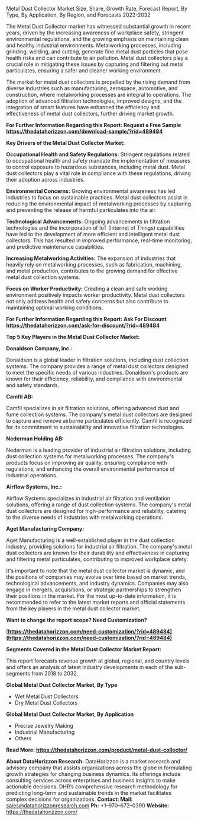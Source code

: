 ﻿Metal Dust Collector Market Size, Share, Growth Rate, Forecast Report, By Type, By Application, By Region, and Forecasts 2022-2032

The Metal Dust Collector market has witnessed substantial growth in recent years, driven by the increasing awareness of workplace safety, stringent environmental regulations, and the growing emphasis on maintaining clean and healthy industrial environments. Metalworking processes, including grinding, welding, and cutting, generate fine metal dust particles that pose health risks and can contribute to air pollution. Metal dust collectors play a crucial role in mitigating these issues by capturing and filtering out metal particulates, ensuring a safer and cleaner working environment.

The market for metal dust collectors is propelled by the rising demand from diverse industries such as manufacturing, aerospace, automotive, and construction, where metalworking processes are integral to operations. The adoption of advanced filtration technologies, improved designs, and the integration of smart features have enhanced the efficiency and effectiveness of metal dust collectors, further driving market growth.

**For Further Information Regarding this Report: Request a Free Sample <https://thedatahorizzon.com/download-sample/?rid=489484>** 

**Key Drivers of the Metal Dust Collector Market:**

**Occupational Health and Safety Regulations:** Stringent regulations related to occupational health and safety mandate the implementation of measures to control exposure to hazardous substances, including metal dust. Metal dust collectors play a vital role in compliance with these regulations, driving their adoption across industries.

**Environmental Concerns:** Growing environmental awareness has led industries to focus on sustainable practices. Metal dust collectors assist in reducing the environmental impact of metalworking processes by capturing and preventing the release of harmful particulates into the air.

**Technological Advancements:** Ongoing advancements in filtration technologies and the incorporation of IoT (Internet of Things) capabilities have led to the development of more efficient and intelligent metal dust collectors. This has resulted in improved performance, real-time monitoring, and predictive maintenance capabilities.

**Increasing Metalworking Activities:** The expansion of industries that heavily rely on metalworking processes, such as fabrication, machining, and metal production, contributes to the growing demand for effective metal dust collection systems.

**Focus on Worker Productivity:** Creating a clean and safe working environment positively impacts worker productivity. Metal dust collectors not only address health and safety concerns but also contribute to maintaining optimal working conditions.

**For Further Information Regarding this Report: Ask For Discount <https://thedatahorizzon.com/ask-for-discount/?rid=489484>** 

**Top 5 Key Players in the Metal Dust Collector Market:**

**Donaldson Company, Inc.:**

Donaldson is a global leader in filtration solutions, including dust collection systems. The company provides a range of metal dust collectors designed to meet the specific needs of various industries. Donaldson's products are known for their efficiency, reliability, and compliance with environmental and safety standards.

**Camfil AB:**

Camfil specializes in air filtration solutions, offering advanced dust and fume collection systems. The company's metal dust collectors are designed to capture and remove airborne particulates efficiently. Camfil is recognized for its commitment to sustainability and innovative filtration technologies.

**Nederman Holding AB:**

Nederman is a leading provider of industrial air filtration solutions, including dust collection systems for metalworking processes. The company's products focus on improving air quality, ensuring compliance with regulations, and enhancing the overall environmental performance of industrial operations.

**Airflow Systems, Inc.:**

Airflow Systems specializes in industrial air filtration and ventilation solutions, offering a range of dust collection systems. The company's metal dust collectors are designed for high-performance and reliability, catering to the diverse needs of industries with metalworking operations.

**Aget Manufacturing Company:**

Aget Manufacturing is a well-established player in the dust collection industry, providing solutions for industrial air filtration. The company's metal dust collectors are known for their durability and effectiveness in capturing and filtering metal particulates, contributing to improved workplace safety.

It's important to note that the metal dust collector market is dynamic, and the positions of companies may evolve over time based on market trends, technological advancements, and industry dynamics. Companies may also engage in mergers, acquisitions, or strategic partnerships to strengthen their positions in the market. For the most up-to-date information, it is recommended to refer to the latest market reports and official statements from the key players in the metal dust collector market.

**Want to change the report scope? Need Customization?**

[**https://thedatahorizzon.com/need-customization/?rid=489484](https://thedatahorizzon.com/need-customization/?rid=489484)** 

**Segments Covered in the Metal Dust Collector Market Report:**

This report forecasts revenue growth at global, regional, and country levels and offers an analysis of latest industry developments in each of the sub-segments from 2018 to 2032.

**Global Metal Dust Collector Market, By Type**

- Wet Metal Dust Collectors
- Dry Metal Dust Collectors

**Global Metal Dust Collector Market, By Application**

- Precise Jewelry Making
- Industrial Manufacturing
- Others

**Read More: <https://thedatahorizzon.com/product/metal-dust-collector/>** 

**About DataHorizzon Research:**DataHorizzon is a market research and advisory company that assists organizations across the globe in formulating growth strategies for changing business dynamics. Its offerings include consulting services across enterprises and business insights to make actionable decisions. DHR’s comprehensive research methodology for predicting long-term and sustainable trends in the market facilitates complex decisions for organizations.**Contact:Mail:** <sales@datahorizzonresearch.com> **Ph:** +1–970–672–0390**Website:** <https://thedatahorizzon.com/> 
